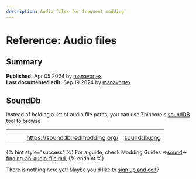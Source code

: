 ```yaml
---
description: Audio files for frequent modding
---
```


# Reference: Audio files

## Summary

**Published:** Apr 05 2024 by [manavortex](https://app.gitbook.com/u/NfZBoxGegfUqB33J9HXuCs6PVaC3 "mention")\
**Last documented edit:** Sep 19 2024 by [manavortex](https://app.gitbook.com/u/NfZBoxGegfUqB33J9HXuCs6PVaC3 "mention")

## SoundDb

Instead of holding a list of audio file paths, you can use Zhincore's [soundDB tool](https://sounddb.redmodding.org/) to browse&#x20;



<table data-view="cards"><thead><tr><th></th><th></th><th></th><th data-hidden data-card-target data-type="content-ref"></th><th data-hidden data-card-cover data-type="files"></th></tr></thead><tbody><tr><td></td><td></td><td></td><td><a href="https://sounddb.redmodding.org/">https://sounddb.redmodding.org/</a></td><td><a href="../../.gitbook/assets/sounddb.png">sounddb.png</a></td></tr></tbody></table>

{% hint style="success" %}
For a guide, check Modding Guides ->[sound](../../modding-guides/sound/ "mention")-> [finding-an-audio-file.md](../../modding-guides/sound/finding-an-audio-file.md "mention"),&#x20;
{% endhint %}



There is nothing here yet! Maybe you'd like to [sign up and edit](https://app.gitbook.com/invite/-MP5ijqI11FeeX7c8-N8/H70HZBOeUulIpkQnBLK7)?
